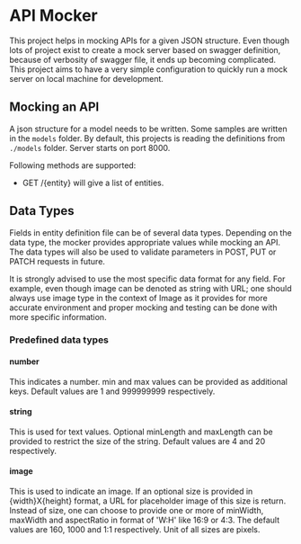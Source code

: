 # API Mocker

This project helps in mocking APIs for a given JSON structure. Even though lots of project exist to create a mock server
based on swagger definition, because of verbosity of swagger file, it ends up becoming complicated. This project aims to
have a very simple configuration to quickly run a mock server on local machine for development. 


## Mocking an API
A json structure for a model needs to be written. Some samples are written in the `models` folder. By default, this
projects is reading the definitions from `./models` folder. Server starts on port 8000. 

Following methods are supported:

* GET /{entity} will give a list of entities.

## Data Types
Fields in entity definition file can be of several data types. 
Depending on the data type, the mocker provides appropriate values while mocking an API. The data types will 
also be used to validate parameters in POST, PUT or PATCH requests in future. 

It is strongly advised to use the most specific data format for any field. For example, 
even though image can be denoted as string with URL; one should always use image type in the context of Image 
as it provides for more accurate environment and proper mocking and testing can be done with more specific information.


### Predefined data types

#### number
This indicates a number. min and max values can be provided as additional keys. 
Default values are 1 and 999999999 respectively.

#### string
This is used for text values. Optional minLength and maxLength can be provided to restrict the size of the string. 
Default values are 4 and 20 respectively.

#### image
This is used to indicate an image. If an optional size is provided in {width}X{height} format, a URL for placeholder image of this size is return.
Instead of size, one can choose to provide one or more of minWidth, maxWidth and aspectRatio in format of 'W:H' like 16:9 or 4:3. The default values are 160, 1000 and 1:1 respectively. Unit of all sizes are pixels.

